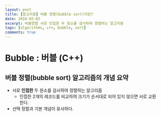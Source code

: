 ```yaml
---
layout: post
title: [알고리즘] 버블 정렬(bubble sort)이란?
date: 2016-02-02
excerpt: 버블정렬 서로 인접한 두 원소를 검사하여 정렬하는 알고리즘
tags: [algorithms, c++, bubble, sort]
comments: true
---
```


# Bubble : 버블 (C++)

## 버블 정렬(bubble sort) 알고리즘의 개념 요약
- 서로 **인접한** 두 원소를 검사하여 정렬하는 알고리즘
  - 인접한 2개의 레코드를 비교하여 크기가 순서대로 되어 있지 않으면 서로 교환한다.
- 선택 정렬과 기본 개념이 유사하다.

